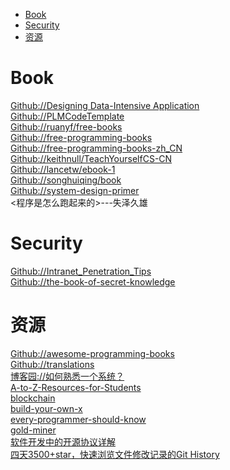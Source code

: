 <!-- TOC -->

- [Book](#book)
- [Security](#security)
- [资源](#%e8%b5%84%e6%ba%90)

<!-- /TOC -->

# Book

[Github://Designing Data-Intensive Application](https://github.com/Vonng/ddia)<br>
[Github://PLMCodeTemplate](https://github.com/xwjie/PLMCodeTemplate)<br>
[Github://ruanyf/free-books](https://github.com/ruanyf/free-books)<br>
[Github://free-programming-books](https://github.com/EbookFoundation/free-programming-books)<br>
[Github://free-programming-books-zh_CN](https://github.com/justjavac/free-programming-books-zh_CN)<br>
[Github://keithnull/TeachYourselfCS-CN](https://github.com/keithnull/TeachYourselfCS-CN)<br>
[Github://lancetw/ebook-1](https://github.com/lancetw/ebook-1)<br>
[Github://songhuiqing/book](https://github.com/songhuiqing/book)<br>
[Github://system-design-primer](https://github.com/donnemartin/system-design-primer)<br>
<程序是怎么跑起来的>---失泽久雄

# Security

[Github://Intranet_Penetration_Tips](https://github.com/Ridter/Intranet_Penetration_Tips)<br>
[Github://the-book-of-secret-knowledge](https://github.com/trimstray/the-book-of-secret-knowledge)<br>

# 资源

[Github://awesome-programming-books](https://github.com/jobbole/awesome-programming-books)<br>
[Github://translations](https://github.com/oldratlee/translations)<br>
[博客园://如何熟悉一个系统？](https://www.cnblogs.com/alisystemsoftware/p/12219134.html)<br>
[A-to-Z-Resources-for-Students](https://github.com/bradtraversy/A-to-Z-Resources-for-Students)<br>
[blockchain](https://github.com/LiuBoyu/blockchain)<br>
[build-your-own-x](https://github.com/danistefanovic/build-your-own-x)<br>
[every-programmer-should-know](https://github.com/mtdvio/every-programmer-should-know)<br>
[gold-miner](https://github.com/xitu/gold-miner)<br>
[软件开发中的开源协议详解](https://mp.weixin.qq.com/s?__biz=MzI3ODcxMzQzMw==&mid=2247488573&idx=2&sn=fbec600e9c3c0740f8aa6a7078a42e2f&chksm=eb53910bdc24181da2d6331354e7f76ee67db6135ecf90b54d4ef645ba49f38f3cb451216344&mpshare=1&scene=24&srcid=0225PNVAIFLWXHywpetW47Us#rd)<br>
[四天3500+star，快速浏览文件修改记录的Git History](https://mp.weixin.qq.com/s/C7rAuP_1w1SXH_yVyBjQug)<br>